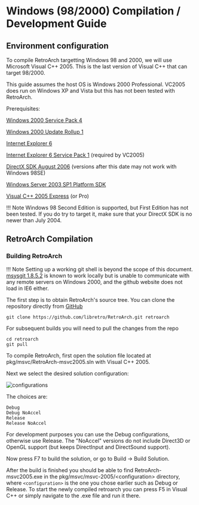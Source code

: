 # Windows (98/2000) Compilation / Development Guide

## Environment configuration

To compile RetroArch targetting Windows 98 and 2000, we will use Microsoft Visual C++ 2005. This is the last version of Visual C++ that can target 98/2000.

This guide assumes the host OS is Windows 2000 Professional. VC2005 does run on Windows XP and Vista but this has not been tested with RetroArch.

Prerequisites:

[Windows 2000 Service Pack 4](https://web.archive.org/web/20051022095019/http://download.microsoft.com/download/e/6/a/e6a04295-d2a8-40d0-a0c5-241bfecd095e/w2ksp4_en.exe)

[Windows 2000 Update Rollup 1](https://web.archive.org/web/20060320020710/http://download.microsoft.com/download/2/7/b/27b1d1a3-0299-4336-b88a-22b9f09817e2/Windows2000-KB891861-v2-x86-ENU.EXE)

[Internet Explorer 6](https://s3.amazonaws.com/bparker/ie60.exe)

[Internet Explorer 6 Service Pack 1](https://s3.amazonaws.com/bparker/IE6.0SP1-KB2722913-WINDOWS2000-X86-ENU.EXE) (required by VC2005)

[DirectX SDK August 2006](https://download.microsoft.com/download/9/e/5/9e5bfc66-a621-4e0d-8bfe-6688058c3f00/dxsdk_aug2006.exe) (versions after this date may not work with Windows 98SE)

[Windows Server 2003 SP1 Platform SDK](https://www.microsoft.com/en-us/download/details.aspx?id=12261)

[Visual C++ 2005 Express](http://download.microsoft.com/download/A/9/1/A91D6B2B-A798-47DF-9C7E-A97854B7DD18/VC.iso) (or Pro)

!!! Note
    Windows 98 Second Edition is supported, but First Edition has not been tested. If you do try to target it, make sure that your DirectX SDK is no newer than July 2004.

## RetroArch Compilation
### Building RetroArch

!!! Note
    Setting up a working git shell is beyond the scope of this document. [msysgit 1.8.5.2](https://github.com/msysgit/msysgit/releases/download/Git-1.8.5.2-preview20131230/Git-1.8.5.2-preview20131230.exe) is known to work locally but is unable to communicate with any remote servers on Windows 2000, and the github website does not load in IE6 either.

The first step is to obtain RetroArch's source tree.
You can clone the repository directly from [GitHub](https://github.com/libretro/RetroArch)

    git clone https://github.com/libretro/RetroArch.git retroarch

For subsequent builds you will need to pull the changes from the repo

    cd retroarch
    git pull

To compile RetroArch, first open the solution file located at pkg/msvc/RetroArch-msvc2005.sln with Visual C++ 2005.

Next we select the desired solution configuration:

![configurations](https://s3.amazonaws.com/retroarch/msvc2005-targets.png)

The choices are:

    Debug
    Debug NoAccel
    Release
    Release NoAccel

For development purposes you can use the Debug configurations, otherwise use Release. The "NoAccel" versions do not include Direct3D or OpenGL support (but keeps DirectInput and DirectSound support).

Now press F7 to build the solution, or go to Build -> Build Solution.

After the build is finished you should be able to find RetroArch-msvc2005.exe in the pkg/msvc/msvc-2005/&lt;configuration&gt; directory, where `<configuration>` is the one you chose earlier such as Debug or Release. To start the newly compiled retroarch you can press F5 in Visual C++ or simply navigate to the .exe file and run it there.
